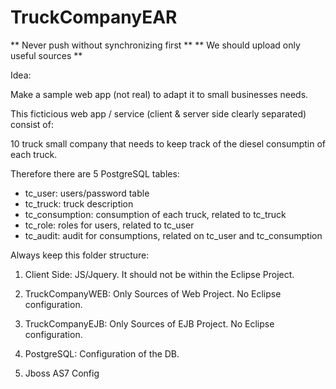 TruckCompanyEAR
=========

** Never push without synchronizing first **
** We should upload only useful sources **

Idea:

Make a sample web app (not real) to adapt it to small businesses needs. 

This ficticious web app / service (client & server side clearly separated) consist of:

10 truck small company that needs to keep track of the diesel consumptin of each truck. 

Therefore there are 5 PostgreSQL tables:

- tc_user: users/password table
- tc_truck: truck description
- tc_consumption: consumption of each truck, related to tc_truck
- tc_role: roles for users, related to tc_user
- tc_audit: audit for consumptions, related on tc_user and tc_consumption

Always keep this folder structure:


1. Client Side: JS/Jquery. It should not be within the Eclipse Project.

2. TruckCompanyWEB: Only Sources of Web Project. No Eclipse configuration. 

3. TruckCompanyEJB: Only Sources of EJB Project. No Eclipse configuration.

4. PostgreSQL: Configuration of the DB.

5. Jboss AS7 Config

